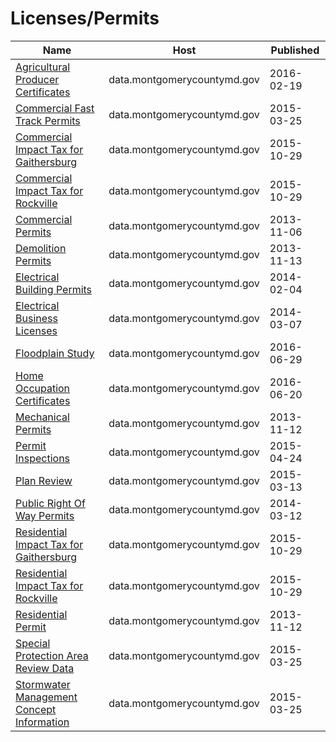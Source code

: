 # Licenses/Permits

Name | Host | Published
---- | ---- | ---------
[Agricultural Producer Certificates](../datasets/q9df-sa9r.md) | data.montgomerycountymd.gov | 2016-02-19
[Commercial Fast Track Permits](../datasets/drdm-p89i.md) | data.montgomerycountymd.gov | 2015-03-25
[Commercial Impact Tax for Gaithersburg](../datasets/uwvj-gxqd.md) | data.montgomerycountymd.gov | 2015-10-29
[Commercial Impact Tax for Rockville](../datasets/r5vz-knwn.md) | data.montgomerycountymd.gov | 2015-10-29
[Commercial Permits](../datasets/i26v-w6bd.md) | data.montgomerycountymd.gov | 2013-11-06
[Demolition Permits](../datasets/b6ht-fw3x.md) | data.montgomerycountymd.gov | 2013-11-13
[Electrical Building Permits](../datasets/qxie-8qnp.md) | data.montgomerycountymd.gov | 2014-02-04
[Electrical Business Licenses](../datasets/ydri-y5u9.md) | data.montgomerycountymd.gov | 2014-03-07
[Floodplain Study](../datasets/78y7-gx22.md) | data.montgomerycountymd.gov | 2016-06-29
[Home Occupation Certificates](../datasets/sryj-zivk.md) | data.montgomerycountymd.gov | 2016-06-20
[Mechanical Permits](../datasets/ih88-a6aa.md) | data.montgomerycountymd.gov | 2013-11-12
[Permit Inspections](../datasets/hyxh-ndxj.md) | data.montgomerycountymd.gov | 2015-04-24
[Plan Review](../datasets/s8xg-6upf.md) | data.montgomerycountymd.gov | 2015-03-13
[Public Right Of Way Permits](../datasets/2b9e-mbxk.md) | data.montgomerycountymd.gov | 2014-03-12
[Residential Impact Tax for Gaithersburg](../datasets/qfzq-8jxi.md) | data.montgomerycountymd.gov | 2015-10-29
[Residential Impact Tax for Rockville](../datasets/3q4c-igb4.md) | data.montgomerycountymd.gov | 2015-10-29
[Residential Permit](../datasets/m88u-pqki.md) | data.montgomerycountymd.gov | 2013-11-12
[Special Protection Area Review Data](../datasets/p4x2-jhaf.md) | data.montgomerycountymd.gov | 2015-03-25
[Stormwater Management Concept Information](../datasets/c8y6-egwk.md) | data.montgomerycountymd.gov | 2015-03-25


